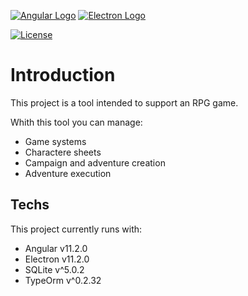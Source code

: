 [![Angular Logo](https://www.vectorlogo.zone/logos/angular/angular-icon.svg)](https://angular.io/) [![Electron Logo](https://www.vectorlogo.zone/logos/electronjs/electronjs-icon.svg)](https://electronjs.org/)

[![License](https://img.shields.io/badge/License-AGPL--3-brightgreen.svg)](LICENSE.md)

# Introduction

This project is a tool intended to support an RPG game.

Whith this tool you can manage:

- Game systems
- Charactere sheets
- Campaign and adventure creation
- Adventure execution

## Techs

This project currently runs with:

- Angular v11.2.0
- Electron v11.2.0
- SQLite v^5.0.2
- TypeOrm v^0.2.32
